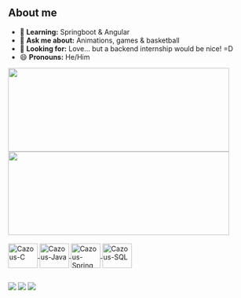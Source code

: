 ## About me

- 🌱 **Learning:** Springboot & Angular
- 💬 **Ask me about:** Animations, games & basketball
- 👀 **Looking for:** Love... but a backend internship would be nice! =D
- 😄 **Pronouns:** He/Him

<div>
  <a href="https://github.com/cazous">
  <img height="170em" width="450em" src="https://github-readme-stats.vercel.app/api?username=cazous&show_icons=true&theme=chartreuse-dark&include_all_commits=true&count_private=true"/>
  <img height="170em" width="450em" src="https://github-readme-stats.vercel.app/api/top-langs/?username=cazous&layout=compact&langs_count=16&theme=chartreuse-dark"/>
</div>
<div style="display: inline_block"><br>
  <img align="center" alt="Cazous-C" height="50" width="60" src="https://cdn.jsdelivr.net/gh/devicons/devicon/icons/c/c-line.svg">
  <img align="center" alt="Cazous-Java" height="50" width="60" src="https://cdn.jsdelivr.net/gh/devicons/devicon/icons/java/java-plain.svg">
  <img align="center" alt="Cazous-Spring" height="50" width="60" src="https://cdn.jsdelivr.net/gh/devicons/devicon/icons/spring/spring-original.svg">
  <img align="center" alt="Cazous-SQL" height="50" width="60" src="https://cdn.jsdelivr.net/gh/devicons/devicon/icons/mysql/mysql-original.svg">
  
 ##
  <div>
    <a href="mailto:caiolspinheiro@gmail.com"><img src="https://img.shields.io/badge/Gmail-D14836?style=for-the-badge&logo=gmail&logoColor=white" target="_blank"></a>
    <a href="https://www.linkedin.com/in/caio-leal-de-souza-pinheiro-852a7b1a1/" target="_blank"><img src="https://img.shields.io/badge/LinkedIn-0077B5?style=for-the-badge&logo=linkedin&logoColor=white" target="_blank"></a>
     <a href="https://www.instagram.com/caiolspinheiro/" target="_blank"><img src="https://img.shields.io/badge/Instagram-E4405F?style=for-the-badge&logo=instagram&logoColor=white" target="_blank"></a>
  </div>
  
